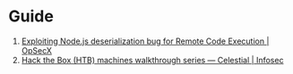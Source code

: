 
# Guide

1. [Exploiting Node.js deserialization bug for Remote Code Execution | OpSecX](https://opsecx.com/index.php/2017/02/08/exploiting-node-js-deserialization-bug-for-remote-code-execution/)
2. [Hack the Box (HTB) machines walkthrough series — Celestial | Infosec](https://resources.infosecinstitute.com/topic/hack-the-box-htb-machines-walkthrough-series-celestial/)

